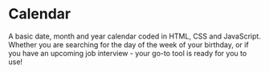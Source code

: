 # Calendar
A basic date, month and year calendar coded in HTML, CSS and JavaScript. Whether you are searching for the day of the week of your birthday, or if you have an upcoming job interview - your go-to tool is ready for you to use!
